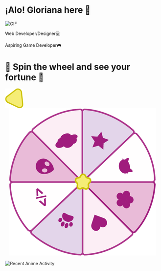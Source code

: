 
<h1> ¡Alo! Gloriana here 👋 </h1>
<div>
  <span>
    <img alt="GIF" src="https://static.wikia.nocookie.net/cult-of-the-lamb/images/a/ad/Lamb_Eat_Good.gif/revision/latest?cb=20221123203734" height="100" /> 
  </span>
  <span>
    <p> Web Developer/Designer💻 </p>
    <p>  Aspiring Game Developer🎮 </p>
  </span>
</div>

<h1> 🌸 Spin the wheel and see your fortune 🌸 </h1>

<img align="center" alt="arrow" src="arrow2.png" width="60"  />
<div align="center">
  <img alt="PNG" src="onlyWheel2.png"/>
</div>

![Recent Anime Activity](https://img.shields.io/badge/Recent%20Anime-10-blue)
